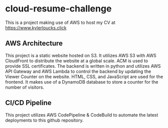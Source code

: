 # cloud-resume-challenge

This is a project making use of AWS to host my CV at <https://www.kylerloucks.click>

## AWS Architecture


This project is a static website hosted on S3. It utilizes AWS S3 with AWS CloudFront to distribute the website at a global scale.
ACM is used to provide SSL certificates. The backend is written in python and utilizes AWS API Gateway and AWS Lambda to control the backend
by updating the Viewer Counter on the website. HTML, CSS, and JavaScript are used for the frontend.
It makes use of a DynamoDB database to store a counter for the number of visitors.

## CI/CD Pipeline
This project utilizes AWS CodePipeline & CodeBuild to automate the latest deployments to this github repository.
